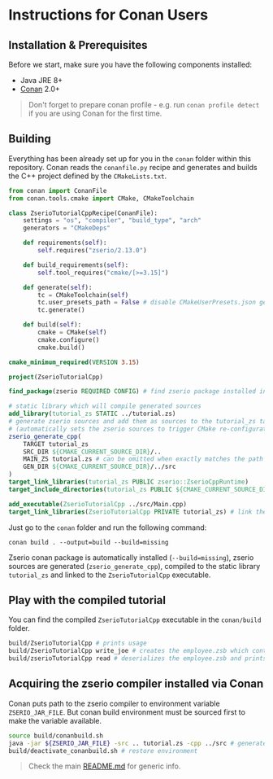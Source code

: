 # Instructions for Conan Users

## Installation & Prerequisites

Before we start, make sure you have the following components installed:

- Java JRE 8+
- [Conan](https://docs.conan.io/2/) 2.0+

> Don't forget to prepare conan profile - e.g. run `conan profile detect` if you are using Conan for
> the first time.

## Building

Everything has been already set up for you in the `conan` folder within this repository. Conan reads the
`conanfile.py` recipe and generates and builds the C++ project defined by the `CMakeLists.txt`.

```python
from conan import ConanFile
from conan.tools.cmake import CMake, CMakeToolchain

class ZserioTutorialCppRecipe(ConanFile):
    settings = "os", "compiler", "build_type", "arch"
    generators = "CMakeDeps"

    def requirements(self):
        self.requires("zserio/2.13.0")

    def build_requirements(self):
        self.tool_requires("cmake/[>=3.15]")

    def generate(self):
        tc = CMakeToolchain(self)
        tc.user_presets_path = False # disable CMakeUserPresets.json generation
        tc.generate()

    def build(self):
        cmake = CMake(self)
        cmake.configure()
        cmake.build()
```

```cmake
cmake_minimum_required(VERSION 3.15)

project(ZserioTutorialCpp)

find_package(zserio REQUIRED CONFIG) # find zserio package installed in conan's local cache

# static library which will compile generated sources
add_library(tutorial_zs STATIC ../tutorial.zs)
# generate zserio sources and add them as sources to the tutorial_zs target
# (automatically sets the zserio sources to trigger CMake re-configuration when they are modified)
zserio_generate_cpp(
    TARGET tutorial_zs
    SRC_DIR ${CMAKE_CURRENT_SOURCE_DIR}/..
    MAIN_ZS tutorial.zs # can be omitted when exactly matches the path used in add_library above
    GEN_DIR ${CMAKE_CURRENT_SOURCE_DIR}/../src
)
target_link_libraries(tutorial_zs PUBLIC zserio::ZserioCppRuntime)
target_include_directories(tutorial_zs PUBLIC ${CMAKE_CURRENT_SOURCE_DIR}/../src)

add_executable(ZserioTutorialCpp ../src/Main.cpp)
target_link_libraries(ZserioTutorialCpp PRIVATE tutorial_zs) # link the library compiled from generated sources

```

Just go to the `conan` folder and run the following command:
```
conan build . --output=build --build=missing
```

Zserio conan package is automatically installed (`--build=missing`), zserio sources are generated
(`zserio_generate_cpp`), compiled to the static library `tutorial_zs` and linked to
the `ZserioTutorialCpp` executable.

## Play with the compiled tutorial

You can find the compiled `ZserioTutorialCpp` executable in the `conan/build` folder.

```bash
build/ZserioTutorialCpp # prints usage
build/ZserioTutorialCpp write_joe # creates the employee.zsb which contains serialized Joe's data
build/zserioTutorialCpp read # deserializes the employee.zsb and prints out info about the employee
```

## Acquiring the zserio compiler installed via Conan

Conan puts path to the zserio compiler to environment variable `ZSERIO_JAR_FILE`. But conan build environment
must be sourced first to make the variable available.

```bash
source build/conanbuild.sh
java -jar ${ZSERIO_JAR_FILE} -src .. tutorial.zs -cpp ../src # generates the C++ sources from the schema
build/deactivate_conanbuild.sh # restore environment
```

> Check the main [README.md](../README.md#writing-a-schema) for generic info.
